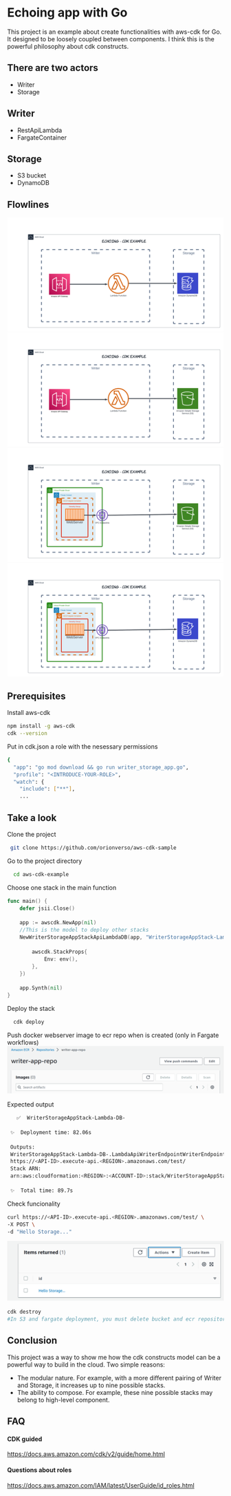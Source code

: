 # Echoing app with Go

This project is an example about create functionalities with aws-cdk for Go. It
designed to be loosely coupled between components. I think this is the powerful
philosophy about cdk constructs.

## There are two actors

- Writer
- Storage

## Writer

- RestApiLambda
- FargateContainer

## Storage

- S3 bucket
- DynamoDB

## Flowlines

![Alt text](/images/lambdas3.png "Lambda-S3")
![Alt text](/images/lambdadb.png "Lambda-DynamoDB")
![Alt text](/images/fargates3.png "Fargate-S3")
![Alt text](/images/fargatedb.png "Fargate-DynamoDB")

## Prerequisites

Install aws-cdk

```bash
npm install -g aws-cdk
cdk --version
```

Put in cdk.json a role with the nesessary permissions

```bash
{
  "app": "go mod download && go run writer_storage_app.go",
  "profile": "<INTRODUCE-YOUR-ROLE>",
  "watch": {
    "include": ["**"],
    ...
```

## Take a look

Clone the project

```bash
 git clone https://github.com/orionverso/aws-cdk-sample
```

Go to the project directory

```bash
  cd aws-cdk-example
```

Choose one stack in the main function

```go
func main() {
	defer jsii.Close()

	app := awscdk.NewApp(nil)
	//This is the model to deploy other stacks
	NewWriterStorageAppStackApiLambdaDB(app, "WriterStorageAppStack-Lambda-DB-", &WriterStorageAppStackProps{

		awscdk.StackProps{
			Env: env(),
		},
	})

	app.Synth(nil)
}
```

Deploy the stack

```bash
  cdk deploy
```

Push docker webserver image to ecr repo when is created (only in Fargate
workflows) ![Alt text](/images/ecr-push.png "push commands")

Expected output

```bash
   ✅  WriterStorageAppStack-Lambda-DB-

 ✨  Deployment time: 82.06s

 Outputs:
 WriterStorageAppStack-Lambda-DB-.LambdaApiWriterEndpointWriterEndpointA2088D8E =
 https://<API-ID>.execute-api.<REGION>.amazonaws.com/test/
 Stack ARN:
 arn:aws:cloudformation:<REGION>:<ACCOUNT-ID>:stack/WriterStorageAppStack-Lambda-DB-/b9ef8b30-04a6-11ee-a6a1-0ea4e49dd5fb

 ✨  Total time: 89.7s

```

Check funcionality

```bash
curl https://<API-ID>.execute-api.<REGION>.amazonaws.com/test/ \
-X POST \
-d "Hello Storage..."
```

![Alt text](/images/echo-db.png)

```bash
cdk destroy
#In S3 and fargate deployment, you must delete bucket and ecr repository manually.
```

## Conclusion

This project was a way to show me how the cdk constructs model can be a powerful
way to build in the cloud. Two simple reasons:

- The modular nature. For example, with a more different pairing of Writer and
  Storage, it increases up to nine possible stacks.
- The ability to compose. For example, these nine possible stacks may belong to
  high-level component.

## FAQ

#### CDK guided

https://docs.aws.amazon.com/cdk/v2/guide/home.html

#### Questions about roles

https://docs.aws.amazon.com/IAM/latest/UserGuide/id_roles.html
